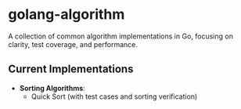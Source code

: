 # golang-algorithm

A collection of common algorithm implementations in Go, focusing on clarity, test coverage, and performance.

## Current Implementations
- **Sorting Algorithms**: 
  - Quick Sort (with test cases and sorting verification)
